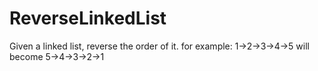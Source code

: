 # ReverseLinkedList
Given a linked list, reverse the order of it. 
for example: 1->2->3->4->5 will become 5->4->3->2->1 
